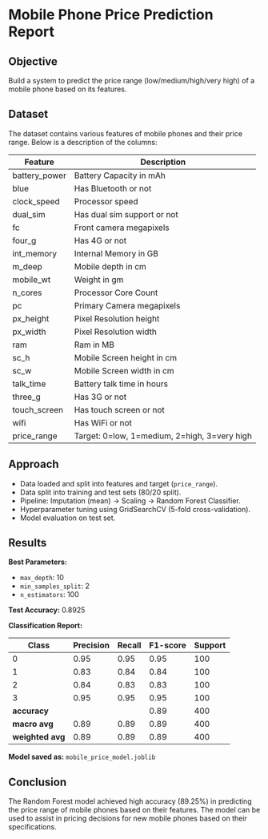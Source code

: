 # Mobile Phone Price Prediction Report

## Objective
Build a system to predict the price range (low/medium/high/very high) of a mobile phone based on its features.

## Dataset
The dataset contains various features of mobile phones and their price range. Below is a description of the columns:

| Feature        | Description                                 |
|---------------|---------------------------------------------|
| battery_power | Battery Capacity in mAh                     |
| blue          | Has Bluetooth or not                        |
| clock_speed   | Processor speed                             |
| dual_sim      | Has dual sim support or not                 |
| fc            | Front camera megapixels                     |
| four_g        | Has 4G or not                               |
| int_memory    | Internal Memory in GB                       |
| m_deep        | Mobile depth in cm                          |
| mobile_wt     | Weight in gm                                |
| n_cores       | Processor Core Count                        |
| pc            | Primary Camera megapixels                   |
| px_height     | Pixel Resolution height                     |
| px_width      | Pixel Resolution width                      |
| ram           | Ram in MB                                   |
| sc_h          | Mobile Screen height in cm                  |
| sc_w          | Mobile Screen width in cm                   |
| talk_time     | Battery talk time in hours                  |
| three_g       | Has 3G or not                               |
| touch_screen  | Has touch screen or not                     |
| wifi          | Has WiFi or not                             |
| price_range   | Target: 0=low, 1=medium, 2=high, 3=very high|

## Approach
- Data loaded and split into features and target (`price_range`).
- Data split into training and test sets (80/20 split).
- Pipeline: Imputation (mean) → Scaling → Random Forest Classifier.
- Hyperparameter tuning using GridSearchCV (5-fold cross-validation).
- Model evaluation on test set.

## Results

**Best Parameters:**
- `max_depth`: 10
- `min_samples_split`: 2
- `n_estimators`: 100

**Test Accuracy:** 0.8925

**Classification Report:**

| Class | Precision | Recall | F1-score | Support |
|-------|-----------|--------|----------|---------|
| 0     | 0.95      | 0.95   | 0.95     | 100     |
| 1     | 0.83      | 0.84   | 0.84     | 100     |
| 2     | 0.84      | 0.83   | 0.83     | 100     |
| 3     | 0.95      | 0.95   | 0.95     | 100     |
| **accuracy** |       |        | 0.89     | 400     |
| **macro avg**| 0.89  | 0.89   | 0.89     | 400     |
| **weighted avg**| 0.89| 0.89   | 0.89     | 400     |

**Model saved as:** `mobile_price_model.joblib`

## Conclusion
The Random Forest model achieved high accuracy (89.25%) in predicting the price range of mobile phones based on their features. The model can be used to assist in pricing decisions for new mobile phones based on their specifications. 
